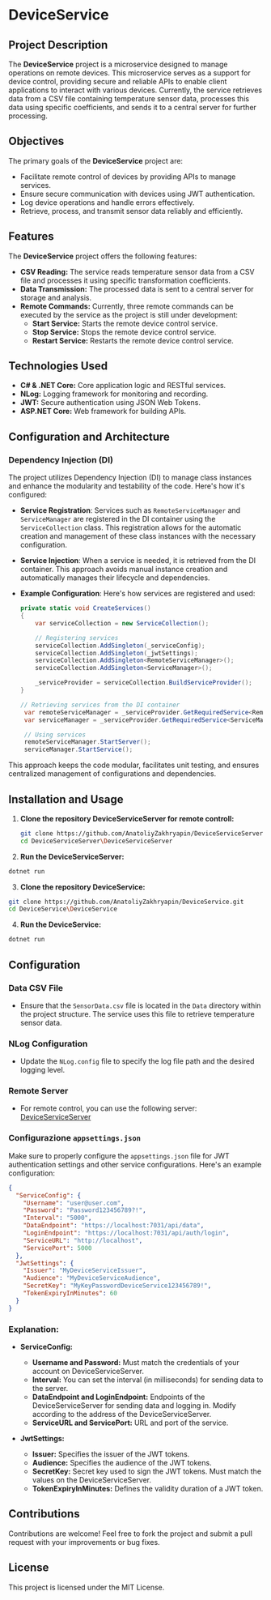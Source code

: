 # DeviceService

## Project Description

The **DeviceService** project is a microservice designed to manage operations on remote devices. This microservice serves as a support for device control, providing secure and reliable APIs to enable client applications to interact with various devices. Currently, the service retrieves data from a CSV file containing temperature sensor data, processes this data using specific coefficients, and sends it to a central server for further processing.

## Objectives

The primary goals of the **DeviceService** project are:

- Facilitate remote control of devices by providing APIs to manage services.
- Ensure secure communication with devices using JWT authentication.
- Log device operations and handle errors effectively.
- Retrieve, process, and transmit sensor data reliably and efficiently.

## Features

The **DeviceService** project offers the following features:

- **CSV Reading:** The service reads temperature sensor data from a CSV file and processes it using specific transformation coefficients.
- **Data Transmission:** The processed data is sent to a central server for storage and analysis.
- **Remote Commands:** Currently, three remote commands can be executed by the service as the project is still under development:
  - **Start Service:** Starts the remote device control service.
  - **Stop Service:** Stops the remote device control service.
  - **Restart Service:** Restarts the remote device control service.

## Technologies Used

- **C# & .NET Core:** Core application logic and RESTful services.
- **NLog:** Logging framework for monitoring and recording.
- **JWT:** Secure authentication using JSON Web Tokens.
- **ASP.NET Core:** Web framework for building APIs.

## Configuration and Architecture

### Dependency Injection (DI)

The project utilizes Dependency Injection (DI) to manage class instances and enhance the modularity and testability of the code. Here's how it's configured:

- **Service Registration**: Services such as `RemoteServiceManager` and `ServiceManager` are registered in the DI container using the `ServiceCollection` class. This registration allows for the automatic creation and management of these class instances with the necessary configuration.

- **Service Injection**: When a service is needed, it is retrieved from the DI container. This approach avoids manual instance creation and automatically manages their lifecycle and dependencies.

- **Example Configuration**: Here's how services are registered and used:
  ```csharp
  private static void CreateServices()
  {
      var serviceCollection = new ServiceCollection();

      // Registering services
      serviceCollection.AddSingleton(_serviceConfig);
      serviceCollection.AddSingleton(_jwtSettings);
      serviceCollection.AddSingleton<RemoteServiceManager>();
      serviceCollection.AddSingleton<ServiceManager>();

      _serviceProvider = serviceCollection.BuildServiceProvider();
  }

  // Retrieving services from the DI container
   var remoteServiceManager = _serviceProvider.GetRequiredService<RemoteServiceManager>();
   var serviceManager = _serviceProvider.GetRequiredService<ServiceManager>();

   // Using services
   remoteServiceManager.StartServer();
   serviceManager.StartService();
   ```
This approach keeps the code modular, facilitates unit testing, and ensures centralized management of configurations and dependencies.

##  Installation and Usage
1. **Clone the repository DeviceServiceServer for remote controll:**
   ```bash
   git clone https://github.com/AnatoliyZakhryapin/DeviceServiceServer.git 
   cd DeviceServiceServer\DeviceServiceServer

 2. **Run the DeviceServiceServer:**  
   ```bash
   dotnet run
   ```

 3. **Clone the repository DeviceService:**
   ```bash
   git clone https://github.com/AnatoliyZakhryapin/DeviceService.git 
   cd DeviceService\DeviceService
   ```

 4. **Run the DeviceService:**  
   ```bash
   dotnet run
   ```

## Configuration

### Data CSV File
- Ensure that the `SensorData.csv` file is located in the `Data` directory within the project structure. The service uses this file to retrieve temperature sensor data.

### NLog Configuration
- Update the `NLog.config` file to specify the log file path and the desired logging level.

### Remote Server
- For remote control, you can use the following server:
[DeviceServiceServer](https://github.com/AnatoliyZakhryapin/DeviceServiceServer)

### Configurazione **`appsettings.json`**
Make sure to properly configure the `appsettings.json` file for JWT authentication settings and other service configurations. Here's an example configuration:

```json
{
  "ServiceConfig": {
    "Username": "user@user.com",
    "Password": "Password123456789?!",
    "Interval": "5000",
    "DataEndpoint": "https://localhost:7031/api/data",
    "LoginEndpoint": "https://localhost:7031/api/auth/login",
    "ServiceURL": "http://localhost",
    "ServicePort": 5000
  },
  "JwtSettings": {
    "Issuer": "MyDeviceServiceIssuer",
    "Audience": "MyDeviceServiceAudience",
    "SecretKey": "MyKeyPasswordDeviceService123456789!",
    "TokenExpiryInMinutes": 60
  }
}
```

### Explanation:

- **ServiceConfig:**
    - **Username and Password:** Must match the credentials of your account on DeviceServiceServer.
    - **Interval:** You can set the interval (in milliseconds) for sending data to the server.
    - **DataEndpoint and LoginEndpoint:** Endpoints of the DeviceServiceServer for sending data and logging in. Modify according to the address of the DeviceServiceServer.
    - **ServiceURL and ServicePort:** URL and port of the service.

- **JwtSettings:** 
    - **Issuer:** Specifies the issuer of the JWT tokens.
    - **Audience:** Specifies the audience of the JWT tokens.
    - **SecretKey:** Secret key used to sign the JWT tokens. Must match the values on the DeviceServiceServer.
    - **TokenExpiryInMinutes:** Defines the validity duration of a JWT token.

## Contributions

Contributions are welcome! Feel free to fork the project and submit a pull request with your improvements or bug fixes.

## License

This project is licensed under the MIT License.
